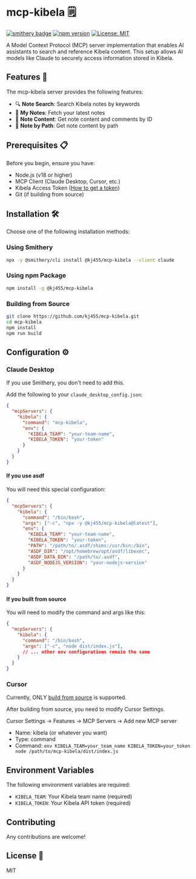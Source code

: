 # mcp-kibela 🗒️

[![smithery badge](https://smithery.ai/badge/@kj455/mcp-kibela)](https://smithery.ai/server/@kj455/mcp-kibela)
[![npm version](https://badge.fury.io/js/@kj455%2Fmcp-kibela.svg)](https://www.npmjs.com/package/@kj455/mcp-kibela)
[![License: MIT](https://img.shields.io/badge/License-MIT-yellow.svg)](https://opensource.org/licenses/MIT)

A Model Context Protocol (MCP) server implementation that enables AI assistants to search and reference Kibela content. This setup allows AI models like Claude to securely access information stored in Kibela.

## Features 🚀

The mcp-kibela server provides the following features:

* 🔍 **Note Search**: Search Kibela notes by keywords
* 📝 **My Notes**: Fetch your latest notes
* 📖 **Note Content**: Get note content and comments by ID
* 🔗 **Note by Path**: Get note content by path

## Prerequisites 📋

Before you begin, ensure you have:

* Node.js (v18 or higher)
* MCP Client (Claude Desktop, Cursor, etc.)
* Kibela Access Token ([How to get a token](https://support.kibe.la/hc/ja/articles/360036089931-API%E3%82%A2%E3%82%AF%E3%82%BB%E3%82%B9%E3%83%88%E3%83%BC%E3%82%AF%E3%83%B3%E3%81%AE%E5%8F%96%E5%BE%97%E6%96%B9%E6%B3%95%E3%82%92%E6%95%99%E3%81%88%E3%81%A6%E3%81%8F%E3%81%A0%E3%81%95%E3%81%84))
* Git (if building from source)


## Installation 🛠️

Choose one of the following installation methods:

### Using Smithery
```bash
npx -y @smithery/cli install @kj455/mcp-kibela --client claude
```

### Using npm Package
```bash
npm install -g @kj455/mcp-kibela
```

### Building from Source
```bash
git clone https://github.com/kj455/mcp-kibela.git
cd mcp-kibela
npm install
npm run build
```

## Configuration ⚙️

### Claude Desktop

If you use Smithery, you don't need to add this.

Add the following to your `claude_desktop_config.json`:

```json
{
  "mcpServers": {
    "kibela": {
      "command": "mcp-kibela",
      "env": {
        "KIBELA_TEAM": "your-team-name",
        "KIBELA_TOKEN": "your-token"
      }
    }
  }
}
```

#### If you use asdf
You will need this special configuration:

```json
{
  "mcpServers": {
    "kibela": {
      "command": "/bin/bash",
      "args": ["-c", "npx -y @kj455/mcp-kibela@latest"],
      "env": {
        "KIBELA_TEAM": "your-team-name",
        "KIBELA_TOKEN": "your-token",
        "PATH": "/path/to/.asdf/shims:/usr/bin:/bin",
        "ASDF_DIR": "/opt/homebrew/opt/asdf/libexec",
        "ASDF_DATA_DIR": "/path/to/.asdf",
        "ASDF_NODEJS_VERSION": "your-nodejs-version"
      }
    }
  }
}
```

#### If you built from source
You will need to modify the command and args like this:

```json
{
  "mcpServers": {
    "kibela": {
      "command": "/bin/bash",
      "args": ["-c", "node dist/index.js"],
      // ... other env configurations remain the same
    }
  }
}
```

### Cursor

Currently, ONLY [build from source](https://github.com/kj455/mcp-kibela#building-from-source) is supported.

After building from source, you need to modify Cursor Settings.

Cursor Settings -> Features -> MCP Servers -> Add new MCP server

- Name: kibela (or whatever you want)
- Type: command
- Command: `env KIBELA_TEAM=your_team_name KIBELA_TOKEN=your_token node /path/to/mcp-kibela/dist/index.js`

## Environment Variables

The following environment variables are required:

* `KIBELA_TEAM`: Your Kibela team name (required)
* `KIBELA_TOKEN`: Your Kibela API token (required)

## Contributing

Any contributions are welcome!

## License 📄

MIT
